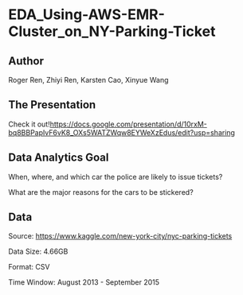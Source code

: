# EDA_Using-AWS-EMR-Cluster_on_NY-Parking-Ticket
## Author
Roger Ren, Zhiyi Ren, Karsten Cao, Xinyue Wang

## The Presentation
Check it out!https://docs.google.com/presentation/d/10rxM-bq8BBPapIvF6vK8_OXs5WATZWqw8EYWeXzEdus/edit?usp=sharing

## Data Analytics Goal
When, where, and which car the police are likely to issue tickets?  

What are the major reasons for the cars to be stickered?

## Data 
Source: https://www.kaggle.com/new-york-city/nyc-parking-tickets 

Data Size: 4.66GB 

Format: CSV 

Time Window: August 2013 - September 2015
